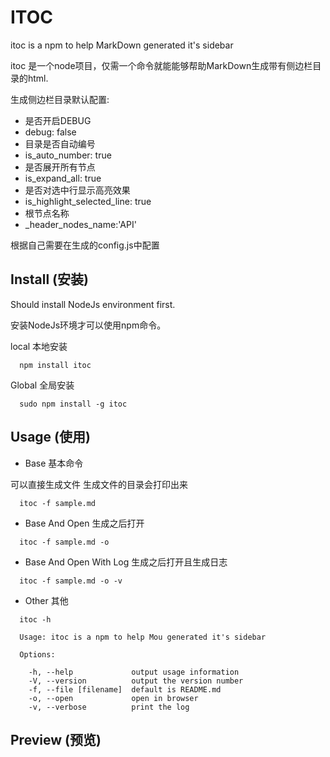 # ITOC

itoc is a npm to help MarkDown generated it's sidebar

itoc 是一个node项目，仅需一个命令就能能够帮助MarkDown生成带有侧边栏目录的html.

生成侧边栏目录默认配置:

* 是否开启DEBUG
* debug: false
* 目录是否自动编号
* is_auto_number: true
* 是否展开所有节点
* is_expand_all: true
* 是否对选中行显示高亮效果
* is_highlight_selected_line: true
* 根节点名称
* _header_nodes_name:'API'

根据自己需要在生成的config.js中配置

## Install (安装)


Should install NodeJs environment first.

安装NodeJs环境才可以使用npm命令。

local 本地安装

```
  npm install itoc
```

Global 全局安装

```
  sudo npm install -g itoc
```
	
## Usage (使用)

* Base 基本命令

可以直接生成文件 生成文件的目录会打印出来


```
  itoc -f sample.md
```

* Base And Open 生成之后打开

```
  itoc -f sample.md -o
```

* Base And Open With Log 生成之后打开且生成日志

```
  itoc -f sample.md -o -v
```

* Other 其他

```
  itoc -h

  Usage: itoc is a npm to help Mou generated it's sidebar

  Options:

    -h, --help             output usage information
    -V, --version          output the version number
    -f, --file [filename]  default is README.md 
	-o, --open             open in browser
    -v, --verbose          print the log
```

## Preview (预览)
